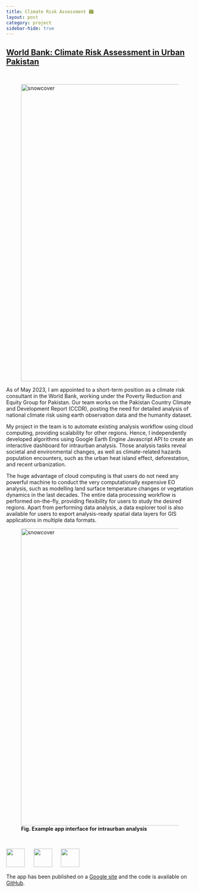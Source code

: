 ```yaml
---
title: Climate Risk Assessment 🏙️
layout: post
category: project
sidebar-hide: true
---
```


## [World Bank: Climate Risk Assessment in Urban Pakistan](https://sites.google.com/view/intraurban/home)


<br>

<figure>
	<img src="{{ 'assets/images/night.jpg' | relative_url }}" alt="snowcover"  width="800" />
</figure>

As of May 2023, I am appointed to a short-term position as a climate risk consultant in the World Bank, working under the Poverty Reduction and Equity Group for Pakistan. Our team works on the Pakistan Country Climate and Development Report (CCDR), posting the need for detailed analysis of national climate risk using earth observation data and the humanity dataset. 

My project in the team is to automate existing analysis workflow using cloud computing, providing scalability for other regions. Hence, I independently developed algorithms using Google Earth Engine Javascript API to create an interactive dashboard for intraurban analysis. Those analysis tasks reveal societal and environmental changes, as well as climate-related hazards population encounters, such as the urban heat island effect, deforestation, and recent urbanization. 

The huge advantage of cloud computing is that users do not need any powerful machine to conduct the very computationally expensive EO analysis, such as modelling land surface temperature changes or vegetation dynamics in the last decades. The entire data processing workflow is performed on-the-fly, providing flexibility for users to study the desired regions. Apart from performing data analysis, a data explorer tool is also available for users to export analysis-ready spatial data layers for GIS applications in multiple data formats.

<figure>
	<img src="{{ 'assets/images/app.jpg' | relative_url }}" alt="snowcover"  width="800" />
	<figcaption><b>Fig. Example app interface for intraurban analysis</b></figcaption>
</figure>

<br>

<p float="left">
  <img src="https://raw.githubusercontent.com/FortAwesome/Font-Awesome/6.x/svgs/brands/github.svg" width="50" height="50">
  &nbsp;&nbsp;&nbsp;&nbsp;
  <img src="https://raw.githubusercontent.com/FortAwesome/Font-Awesome/6.x/svgs/solid/earth-europe.svg" width="50" height="50">
  &nbsp;&nbsp;&nbsp;&nbsp;
  <img src="https://raw.githubusercontent.com/FortAwesome/Font-Awesome/6.x/svgs/brands/js.svg" width="50" height="50">
</p>

The app has been published on a [Google site](https://sites.google.com/view/intraurban/home) and the code is available on [GitHub](https://github.com/pinkychow1010/wb-pak-intraurban).